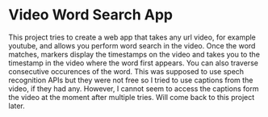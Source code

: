 # Video Word Search App

This project tries to create a web app that takes any url video, for example youtube, and allows you perform word search in the video. Once the word matches, markers display the timestamps on the video and takes you to the timestamp in the video where the word first appears. You can also traverse consecutive occurences of the word. This was supposed to use spech recognition APIs but they were not free so I tried to use captions from the video, if they had any. However, I cannot seem to access the captions form the video at the moment after multiple tries. Will come back to this project later.
